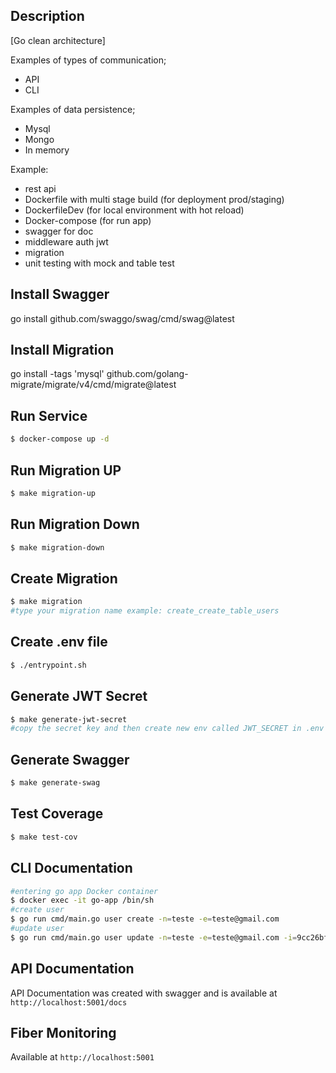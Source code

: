 
## Description

[Go clean architecture]

Examples of types of communication;
- API
- CLI

Examples of data persistence;
- Mysql
- Mongo
- In memory

Example:
- rest api
- Dockerfile with multi stage build (for deployment prod/staging)
- DockerfileDev (for local environment with hot reload)
- Docker-compose (for run app)
- swagger for doc
- middleware auth jwt
- migration
- unit testing with mock and table test

## Install Swagger
go install github.com/swaggo/swag/cmd/swag@latest

## Install Migration
go install -tags 'mysql' github.com/golang-migrate/migrate/v4/cmd/migrate@latest

## Run Service

```bash
$ docker-compose up -d
```

## Run Migration UP

```bash
$ make migration-up
```

## Run Migration Down

```bash
$ make migration-down
```

## Create Migration

```bash
$ make migration
#type your migration name example: create_create_table_users
```

## Create .env file

```bash
$ ./entrypoint.sh
```

## Generate JWT Secret

```bash
$ make generate-jwt-secret
#copy the secret key and then create new env called JWT_SECRET in .env file:
```

## Generate Swagger

```bash
$ make generate-swag
```

## Test Coverage

```bash
$ make test-cov
```

## CLI Documentation

```bash
#entering go app Docker container
$ docker exec -it go-app /bin/sh
#create user
$ go run cmd/main.go user create -n=teste -e=teste@gmail.com
#update user
$ go run cmd/main.go user update -n=teste -e=teste@gmail.com -i=9cc26bf0-1272-45c8-93c5-1d83cfe82033
```

## API Documentation
API Documentation was created with swagger and is available at `http://localhost:5001/docs`

## Fiber Monitoring
Available at `http://localhost:5001`
